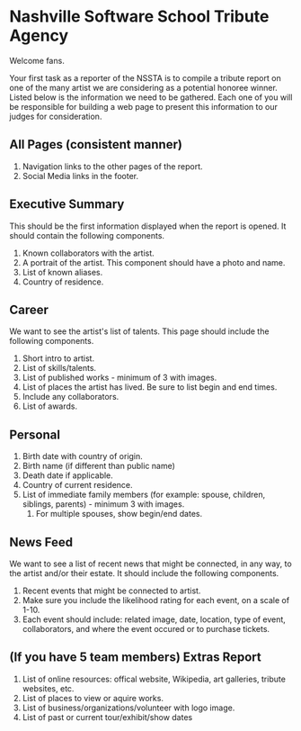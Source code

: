 # Nashville Software School Tribute Agency

Welcome fans.

Your first task as a reporter of the NSSTA is to compile a tribute report on one of the many artist we are considering as a potential honoree winner. Listed below is the information we need to be gathered. Each one of you will be responsible for building a web page to present this information to our judges for consideration.

## All Pages (consistent manner)
1. Navigation links to the other pages of the report.
2. Social Media links in the footer.

## Executive Summary

This should be the first information displayed when the report is opened. It should contain the following components.

1. Known collaborators with the artist.
1. A portrait of the artist. This component should have a photo and name.
1. List of known aliases.
1. Country of residence.


## Career

We want to see the artist's list of talents. This page should include the following components.

1. Short intro to artist.
1. List of skills/talents.
1. List of published works - minimum of 3 with images.
1. List of places the artist has lived. Be sure to list begin and end times.
1. Include any collaborators.
1. List of awards.

## Personal

1. Birth date with country of origin.
1. Birth name (if different than public name)
1. Death date if applicable. 
1. Country of current residence.
1. List of immediate family members (for example: spouse, children, siblings, parents) - minimum 3 with images.
    1. For multiple spouses, show begin/end dates.

## News Feed

We want to see a list of recent news that might be connected, in any way, to the artist and/or their estate. It should include the following components.

1. Recent events that might be connected to artist.
1. Make sure you include the likelihood rating for each event, on a scale of 1-10.
1. Each event should include: related image, date, location, type of event, collaborators, and where the event occured or to purchase tickets.


## (If you have 5 team members) Extras Report

1. List of online resources: offical website, Wikipedia, art galleries, tribute websites, etc.
1. List of places to view or aquire works.
1. List of business/organizations/volunteer with logo image.
1. List of past or current tour/exhibit/show dates

